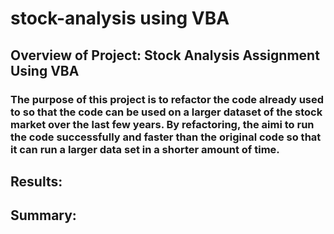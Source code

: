 # stock-analysis using VBA 
## Overview of Project: Stock Analysis Assignment Using VBA
### The purpose of this project is to refactor the code already used to so that the code can be used on a larger dataset of the stock market over the last few years. By refactoring, the aimi to run the code successfully and faster than the original code so that it can run a larger data set in a shorter amount of time.
## Results: 

## Summary:

